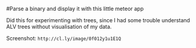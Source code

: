 #Parse a binary and display it with this little meteor app

Did this for experimenting with trees, since I had some trouble understand ALV trees without visualisation of my data.

Screenshot: `http://cl.ly/image/0f012y1u1E1Q`